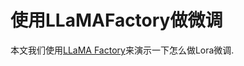 # 使用LLaMAFactory做微调

本文我们使用[LLaMA Factory](https://github.com/hiyouga/LLaMA-Factory/blob/main/README_zh.md)来演示一下怎么做Lora微调.

